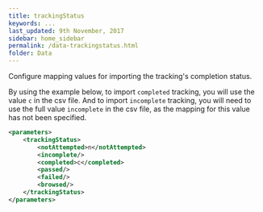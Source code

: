 ```yaml
---
title: trackingStatus
keywords: ...
last_updated: 9th November, 2017
sidebar: home_sidebar
permalink: /data-trackingstatus.html
folder: Data
---
```


Configure mapping values for importing the tracking's completion status.

By using the example below, to import `completed` tracking, you will use the value `c` in the csv file. And to import `incomplete` tracking, you will need to use the full value `incomplete` in the csv file, as the mapping for this value has not been specified.

```xml
<parameters>
    <trackingStatus>
        <notAttempted>n</notAttempted>
        <incomplete/>
        <completed>c</completed>
        <passed/>
        <failed/>
        <browsed/>
    </trackingStatus>
</parameters>
```
